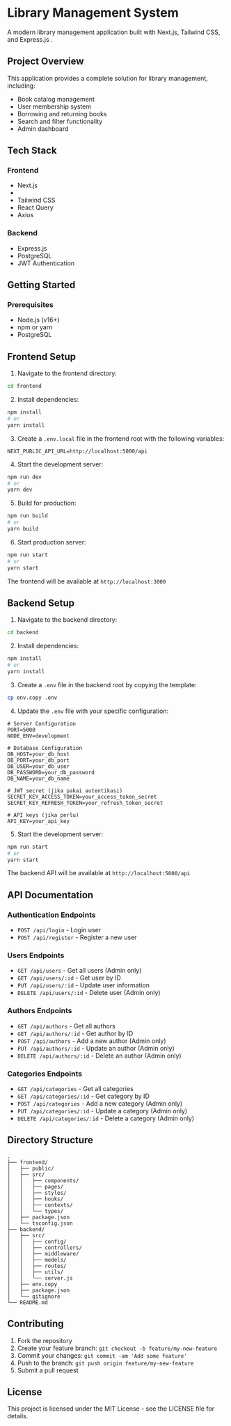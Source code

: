 # Library Management System

A modern library management application built with Next.js, Tailwind CSS, and Express.js .

## Project Overview

This application provides a complete solution for library management, including:
- Book catalog management 
- User membership system
- Borrowing and returning books
- Search and filter functionality
- Admin dashboard

## Tech Stack

### Frontend
- Next.js
- 
- Tailwind CSS
- React Query
- Axios

### Backend
- Express.js
- PostgreSQL
- JWT Authentication

## Getting Started

### Prerequisites
- Node.js (v16+)
- npm or yarn
- PostgreSQL

## Frontend Setup

1. Navigate to the frontend directory:
```bash
cd frontend
```

2. Install dependencies:
```bash
npm install
# or
yarn install
```

3. Create a `.env.local` file in the frontend root with the following variables:
```
NEXT_PUBLIC_API_URL=http://localhost:5000/api
```

4. Start the development server:
```bash
npm run dev
# or
yarn dev
```

5. Build for production:
```bash
npm run build
# or
yarn build
```

6. Start production server:
```bash
npm run start
# or
yarn start
```

The frontend will be available at `http://localhost:3000`

## Backend Setup

1. Navigate to the backend directory:
```bash
cd backend
```

2. Install dependencies:
```bash
npm install
# or
yarn install
```

3. Create a `.env` file in the backend root by copying the template:
```bash
cp env.copy .env
```

4. Update the `.env` file with your specific configuration:
```
# Server Configuration
PORT=5000
NODE_ENV=development

# Database Configuration
DB_HOST=your_db_host
DB_PORT=your_db_port
DB_USER=your_db_user
DB_PASSWORD=your_db_password
DB_NAME=your_db_name

# JWT secret (jika pakai autentikasi)
SECRET_KEY_ACCESS_TOKEN=your_access_token_secret
SECRET_KEY_REFRESH_TOKEN=your_refresh_token_secret

# API keys (jika perlu)
API_KEY=your_api_key
```

5. Start the development server:
```bash
npm run start
# or
yarn start
```

The backend API will be available at `http://localhost:5000/api`

## API Documentation

### Authentication Endpoints
- `POST /api/login` - Login user
- `POST /api/register` - Register a new user

### Users Endpoints
- `GET /api/users` - Get all users (Admin only)
- `GET /api/users/:id` - Get user by ID
- `PUT /api/users/:id` - Update user information
- `DELETE /api/users/:id` - Delete user (Admin only)

### Authors Endpoints
- `GET /api/authors` - Get all authors
- `GET /api/authors/:id` - Get author by ID
- `POST /api/authors` - Add a new author (Admin only)
- `PUT /api/authors/:id` - Update an author (Admin only)
- `DELETE /api/authors/:id` - Delete an author (Admin only)

### Categories Endpoints
- `GET /api/categories` - Get all categories
- `GET /api/categories/:id` - Get category by ID
- `POST /api/categories` - Add a new category (Admin only)
- `PUT /api/categories/:id` - Update a category (Admin only)
- `DELETE /api/categories/:id` - Delete a category (Admin only)


## Directory Structure

```
.
├── frontend/
│   ├── public/
│   ├── src/
│   │   ├── components/
│   │   ├── pages/
│   │   ├── styles/
│   │   ├── hooks/
│   │   ├── contexts/
│   │   └── types/
│   ├── package.json
│   └── tsconfig.json
├── backend/
│   ├── src/
│   │   ├── config/
│   │   ├── controllers/
│   │   ├── middleware/
│   │   ├── models/
│   │   ├── routes/
│   │   ├── utils/
│   │   └── server.js
│   ├── env.copy
│   ├── package.json
│   └── gitignore
└── README.md
```

## Contributing

1. Fork the repository
2. Create your feature branch: `git checkout -b feature/my-new-feature`
3. Commit your changes: `git commit -am 'Add some feature'`
4. Push to the branch: `git push origin feature/my-new-feature`
5. Submit a pull request

## License

This project is licensed under the MIT License - see the LICENSE file for details.
